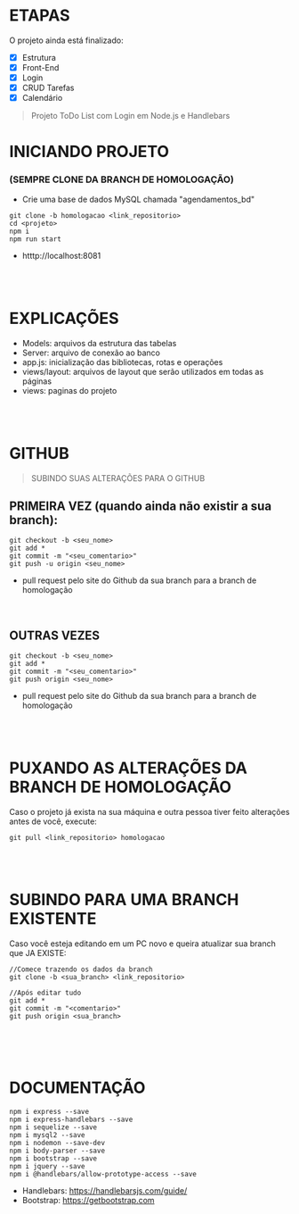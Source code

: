 # ETAPAS
O projeto ainda está finalizado:

- [x] Estrutura
- [x] Front-End
- [x] Login
- [x] CRUD Tarefas
- [x] Calendário

> Projeto ToDo List com Login em Node.js e Handlebars

# INICIANDO PROJETO</h1>
### (SEMPRE CLONE DA BRANCH DE HOMOLOGAÇÃO)
- Crie uma base de dados MySQL chamada "agendamentos_bd"
```
git clone -b homologacao <link_repositorio>
cd <projeto>
npm i
npm run start
```
- htttp://localhost:8081

<br><br>

# EXPLICAÇÕES
- Models: arquivos da estrutura das tabelas
- Server: arquivo de conexão ao banco
- app.js: inicialização das bibliotecas, rotas e operações
- views/layout: arquivos de layout que serão utilizados em todas as páginas
- views: paginas do projeto 

<br><br>

# GITHUB
> SUBINDO SUAS ALTERAÇÕES PARA O GITHUB
## PRIMEIRA VEZ (quando ainda não existir a sua branch):
```
git checkout -b <seu_nome>
git add *
git commit -m "<seu_comentario>"
git push -u origin <seu_nome>
```
- pull request pelo site do Github da sua branch para a branch de homologação

<br>

## OUTRAS VEZES
```
git checkout -b <seu_nome>
git add *
git commit -m "<seu_comentario>"
git push origin <seu_nome>
```
- pull request pelo site do Github da sua branch para a branch de homologação

<br><br>

# PUXANDO AS ALTERAÇÕES DA BRANCH DE HOMOLOGAÇÃO
Caso o projeto já exista na sua máquina e outra pessoa tiver feito alterações antes de você, execute:
```
git pull <link_repositorio> homologacao
```

<br><br>

# SUBINDO PARA UMA BRANCH EXISTENTE
Caso você esteja editando em um PC novo e queira atualizar sua branch que JA EXISTE:
```
//Comece trazendo os dados da branch
git clone -b <sua_branch> <link_repositorio>

//Após editar tudo
git add *
git commit -m "<comentario>"
git push origin <sua_branch>
```

<br><br><br>

# DOCUMENTAÇÃO
```
npm i express --save
npm i express-handlebars --save
npm i sequelize --save
npm i mysql2 --save
npm i nodemon --save-dev
npm i body-parser --save
npm i bootstrap --save
npm i jquery --save
npm i @handlebars/allow-prototype-access --save
```

- Handlebars: https://handlebarsjs.com/guide/
- Bootstrap: https://getbootstrap.com
